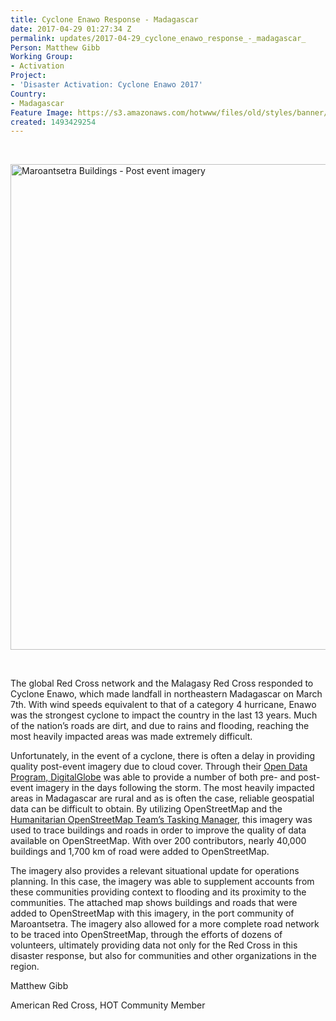 ```yaml
---
title: Cyclone Enawo Response - Madagascar
date: 2017-04-29 01:27:34 Z
permalink: updates/2017-04-29_cyclone_enawo_response_-_madagascar_
Person: Matthew Gibb
Working Group:
- Activation
Project:
- 'Disaster Activation: Cyclone Enawo 2017'
Country:
- Madagascar
Feature Image: https://s3.amazonaws.com/hotwww/files/old/styles/banner/public/maroantsetra_buildings_lowres.png
created: 1493429254
---
```


<p>&nbsp;</p><p><img title="Post event imagery and buildings in Maroantsetra, Madagascar" src="https://s3.amazonaws.com/hotwww/files/old/maroantsetra_buildings_lowres.png" alt="Maroantsetra Buildings - Post event imagery" style="width:1100px;height:777px"></p><p>&nbsp;</p><p>The global Red Cross network and the Malagasy Red Cross responded to Cyclone Enawo, which made landfall in northeastern Madagascar on March 7th. With wind speeds equivalent to that of a category 4 hurricane, Enawo was the strongest cyclone to impact the country in the last 13 years. Much of the nation’s roads are dirt, and due to rains and flooding, reaching the most heavily impacted areas was made extremely difficult.&nbsp;</p><p>Unfortunately, in the event of a cyclone, there is often a delay in providing quality post-event imagery due to cloud cover. Through their <a href="https://www.digitalglobe.com/opendata">Open Data Program, DigitalGlobe</a> was able to provide a number of both pre- and post-event imagery in the days following the storm. The most heavily impacted areas in Madagascar are rural and as is often the case, reliable geospatial data can be difficult to obtain. By utilizing OpenStreetMap and the <a href="https://github.com/hotosm">Humanitarian OpenStreetMap Team’s Tasking Manager</a>, this imagery was used to trace buildings and roads in order to improve the quality of data available on OpenStreetMap. With over 200 contributors, nearly 40,000 buildings and 1,700 km of road were added to OpenStreetMap.</p><p>The imagery also provides a relevant situational update for operations planning. In this case, the imagery was able to supplement accounts from these communities providing context to flooding and its proximity to the communities. The attached map shows buildings and roads that were added to OpenStreetMap with this imagery, in the port community of Maroantsetra. The imagery also allowed for a more complete road network to be traced into OpenStreetMap, through the efforts of dozens of volunteers, ultimately providing data not only for the Red Cross in this disaster response, but also for communities and other organizations in the region.</p><p>Matthew Gibb</p><p>American Red Cross, HOT Community Member</p>
